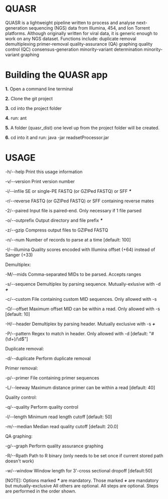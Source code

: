 QUASR
=====

QUASR is a lightweight pipeline written to process and analyse next-generation sequencing (NGS) data from Illumina, 454, and Ion Torrent platforms. Although originally written for viral data, it is generic enough to work on any NGS dataset. Functions include: duplicate removal demultiplexing primer-removal quality-assurance (QA) graphing quality control (QC) consensus-generation minority-variant determination minority-variant graphing

Building the QUASR app
======================

 **1.** Open a command line terminal

 **2.** Clone the git project

 **3.** cd into the project folder

 **4.** run: ant

 **5.** A folder (quasr_dist) one level up from the project folder will be created.

 **6.** cd into it and run: java -jar readsetProcessor.jar
 

USAGE
=====
-h/--help	Print this usage information

-v/--version	Print version number

-i/--infile	SE or single-PE FASTQ (or GZIPed FASTQ) or SFF ***\****

-r/--reverse	FASTQ (or GZIPed FASTQ) or SFF containing reverse mates

-2/--paired	Input file is paired-end. Only necessary if 1 file parsed

-o/--outprefix	Output directory and file prefix ***\****

-z/--gzip	Compress output files to GZIPed FASTQ

-n/--num	Number of records to parse at a time [default: 100]

-I/--illumina	Quality scores encoded with Illumina offset (+64) instead of Sanger (+33)


Demultiplex:

-M/--mids	Comma-separated MIDs to be parsed. Accepts ranges

-s/--sequence	Demultiplex by parsing sequence. Mutually-exlusive with -d ***\+***

-c/--custom	File containing custom MID sequences. Only allowed with -s

-O/--offset	Maximum offset MID can be within a read. Only allowed with -s [default: 10]

-H/--header	Demultiplex by parsing header. Mutually exclusive with -s ***\+***

-P/--pattern	Regex to match in header. Only allowed with -d [default: "#(\d+)/\d$"]


Duplicate removal:

-d/--duplicate	Perform duplicate removal


Primer removal:

-p/--primer	File containing primer sequences

-L/--leeway	Maximum distance primer can be within a read [default: 40]

Quality control:

-q/--quality	Perform quality control

-l/--length	Minimum read length cutoff [default: 50]

-m/--median	Median read quality cutoff [default: 20.0]


QA graphing:

-g/--graph	Perform quality assurance graphing

-R/--Rpath	Path to R binary (only needs to be set once if current stored path doesn't work)

-w/--window	Window length for 3'-cross sectional dropoff [default:50]

[NOTE]: Options marked ***\**** are mandatory. Those marked ***\+*** are mandatory but mutually-exclusive
All others are optional. All steps are optional. Steps are performed in the order shown.
